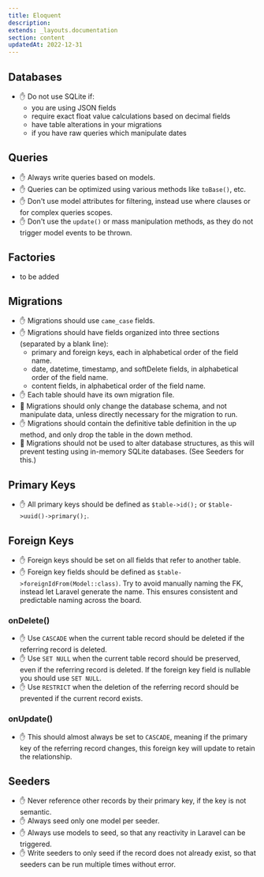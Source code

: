 ```yaml
---
title: Eloquent
description:
extends: _layouts.documentation
section: content
updatedAt: 2022-12-31
---
```

## Databases
- ✋ Do not use SQLite if:
  - you are using JSON fields
  - require exact float value calculations based on decimal fields
  - have table alterations in your migrations
  - if you have raw queries which manipulate dates

## Queries
- ✋ Always write queries based on models.
- ✋ Queries can be optimized using various methods like `toBase()`, etc.
- ✋ Don't use model attributes for filtering, instead use where clauses or for complex queries scopes.
- ✋ Don't use the `update()` or mass manipulation methods, as they do not trigger model events to be thrown.

## Factories
- to be added

## Migrations

- ✋ Migrations should use `came_case` fields.
- ✋ Migrations should have fields organized into three sections (separated by a blank line):
  - primary and foreign keys, each in alphabetical order of the field name.
  - date, datetime, timestamp, and softDelete fields, in alphabetical order of the field name.
  - content fields, in alphabetical order of the field name.
- ✋ Each table should have its own migration file.
- 🤔 Migrations should only change the database schema, and not manipulate data, unless directly necessary for the migration to run.
- ✋ Migrations should contain the definitive table definition in the up method, and only drop the table in the down method.
- 🤔 Migrations should not be used to alter database structures, as this will prevent testing using in-memory SQLite databases. (See Seeders for this.)

## Primary Keys
- ✋ All primary keys should be defined as `$table->id();` or `$table->uuid()->primary();`.

## Foreign Keys
- ✋ Foreign keys should be set on all fields that refer to another table.
- ✋ Foreign key fields should be defined as `$table->foreignIdFrom(Model::class)`. Try to avoid manually naming the FK, instead let Laravel generate the name. This ensures consistent and predictable naming across the board.

### onDelete()
- ✋ Use `CASCADE` when the current table record should be deleted if the referring record is deleted.
- ✋ Use `SET NULL` when the current table record should be preserved, even if the referring record is deleted. If the foreign key field is nullable you should use `SET NULL`.
- ✋ Use `RESTRICT` when the deletion of the referring record should be prevented if the current record exists.

### onUpdate()
- ✋ This should almost always be set to `CASCADE`, meaning if the primary key of the referring record changes, this foreign key will update to retain the relationship.

## Seeders
- ✋ Never reference other records by their primary key, if the key is not semantic.
- ✋ Always seed only one model per seeder.
- ✋ Always use models to seed, so that any reactivity in Laravel can be triggered.
- ✋ Write seeders to only seed if the record does not already exist, so that seeders can be run multiple times without error.

